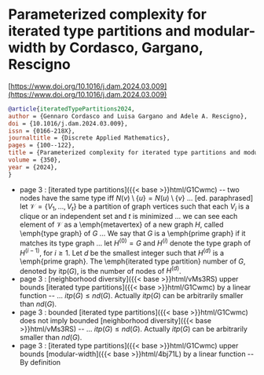 # Parameterized complexity for iterated type partitions and modular-width by Cordasco, Gargano, Rescigno

[https://www.doi.org/10.1016/j.dam.2024.03.009](https://www.doi.org/10.1016/j.dam.2024.03.009)

```bibtex
@article{iteratedTypePartitions2024,
author = {Gennaro Cordasco and Luisa Gargano and Adele A. Rescigno},
doi = {10.1016/j.dam.2024.03.009},
issn = {0166-218X},
journaltitle = {Discrete Applied Mathematics},
pages = {100--122},
title = {Parameterized complexity for iterated type partitions and modular-width},
volume = {350},
year = {2024},
}
```
* page 3 : [iterated type partitions]({{< base >}}html/G1Cwmc) -- two nodes have the same type iff $N(v) \setminus \{u\} = N(u) \setminus \{v\}$ ... [ed. paraphrased] let $\mathcal V = \{V_1,\dots,V_t\}$ be a partition of graph vertices such that each $V_i$ is a clique or an independent set and $t$ is minimized ... we can see each element of $\mathcal V$ as a \emph{metavertex} of a new graph $H$, called \emph{type graph} of $G$ ... We say that $G$ is a \emph{prime graph} if it matches its type graph ... let $H^{(0)}=G$ and $H^{(i)}$ denote the type graph of $H^{(i-1)}$, for $i \ge 1$. Let $d$ be the smallest integer such that $H^{(d)}$ is a \emph{prime graph}. The \emph{iterated type partition} number of $G$, denoted by $\mathrm{itp}(G)$, is the number of nodes of $H^{(d)}$.
* page 3 : [neighborhood diversity]({{< base >}}html/vMs3RS) upper bounds [iterated type partitions]({{< base >}}html/G1Cwmc) by a linear function -- ... $itp(G) \le nd(G)$. Actually $itp(G)$ can be arbitrarily smaller than $nd(G)$.
* page 3 : bounded [iterated type partitions]({{< base >}}html/G1Cwmc) does not imply bounded [neighborhood diversity]({{< base >}}html/vMs3RS) -- ... $itp(G) \le nd(G)$. Actually $itp(G)$ can be arbitrarily smaller than $nd(G)$.
* page 3 : [iterated type partitions]({{< base >}}html/G1Cwmc) upper bounds [modular-width]({{< base >}}html/4bj71L) by a linear function -- By definition